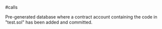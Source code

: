 #calls

Pre-generated database where a contract account containing the code in "test.sol" has been added and committed.